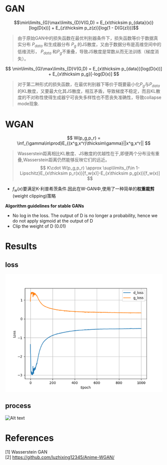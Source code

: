 # GAN
$$\min\limits_{G}\max\limits_{D}V(G,D) = E_{x\thicksim p_{data}(x)}[log(D(x))] + E_{z\thicksim p_z(z)}[log(1 - D(G(z)))]$$

>由于原始GAN中的损失函数在最优判别器条件下，损失函数等价于数据真实分布 $P_{data}$ 和生成器分布 $P_{g}$ 的JS散度，又由于数据分布是高维空间中的低维流形， $P_{data}$ 和$P_{g}$不重叠，导致JS散度是常数从而无法训练（梯度消失）。

$$
\min\limits_{G}\max\limits_{D}V(G,D) = E_{x\thicksim p_{data}}[log(D(x))] + E_{x\thicksim p_g}[-log(D(x)]
$$

>对于第二种形式的损失函数，在最优判别器下等价于既要最小化$P_{g}$与$P_{data}$的KL散度，又要最大化其JS散度，相互矛盾，导致梯度不稳定，而且KL散度的不对称性使得生成器宁可丧失多样性也不愿丧失准确性，导致collapse mode现象.

# WGAN
$$
W(p_g,p_r) = \inf_{\gamma\in\prod}E_{(x^g,x^r)\thicksim\gamma}||x^g,x^r||
$$
>Wasserstein距离相比KL散度、JS散度的优越性在于,即便两个分布没有重叠,Wasserstein距离仍然能够反映它们的远近。
$$
K\cdot W(p_g,p_r) \approx \sup\limits_{f\in 1-Lipschitz}E_{x\thicksim p_r(x)}[f_w(x)]-E_{x\thicksim p_g(x)}[f_w(x)]
$$

- $f_w(x)$要满足K-利普希茨条件.因此在W-GAN中,使用了一种简单的**权重裁剪**(weight clipping)策略

**Algorithm guidelines for stable GANs**  

* No log in the loss. The output of D is no longer a probability, hence we do not apply sigmoid at the output of D
* Clip the weight of D (0.01)

# Results
## loss
![Alt text](./results/Train_hist.png)
## process
![Alt text](./results/results.gif)
# References
[1] Wasserstein GAN <br>
[2] https://github.com/luzhixing12345/Anime-WGAN/

